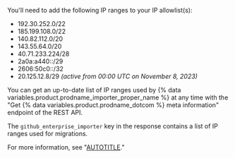 You'll need to add the following IP ranges to your IP allowlist(s):

- 192.30.252.0/22
- 185.199.108.0/22
- 140.82.112.0/20
- 143.55.64.0/20
- 40.71.233.224/28
- 2a0a:a440::/29
- 2606:50c0::/32
- 20.125.12.8/29 _(active from 00:00 UTC on November 8, 2023)_

You can get an up-to-date list of IP ranges used by {% data variables.product.prodname_importer_proper_name %} at any time with the "Get {% data variables.product.prodname_dotcom %} meta information" endpoint of the REST API.

The `github_enterprise_importer` key in the response contains a list of IP ranges used for migrations.

For more information, see "[AUTOTITLE](/rest/meta#get-github-meta-information)."
